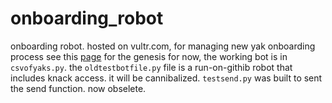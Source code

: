 # onboarding_robot
onboarding robot. hosted on vultr.com, for managing new yak onboarding process
see this [page](https://roamresearch.com/#/app/ArtOfGig/page/BCtNygG7E) for the genesis
for now, the working bot is in `csvofyaks.py`. the `oldtestbotfile.py` file is a run-on-githib robot that includes knack access. it will be cannibalized. `testsend.py` was built to sent the send function. now obselete.
